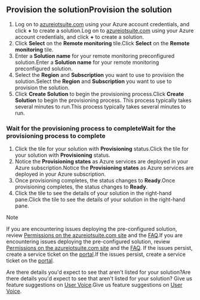 ## <a name="provision-the-solution"></a><span data-ttu-id="ab093-101">Provision the solution</span><span class="sxs-lookup"><span data-stu-id="ab093-101">Provision the solution</span></span>
1. <span data-ttu-id="ab093-102">Log on to [azureiotsuite.com][lnk-azureiotsuite] using your Azure account credentials, and click **+** to create a solution.</span><span class="sxs-lookup"><span data-stu-id="ab093-102">Log on to [azureiotsuite.com][lnk-azureiotsuite] using your Azure account credentials, and click **+** to create a solution.</span></span>
2. <span data-ttu-id="ab093-103">Click **Select** on the **Remote monitoring** tile.</span><span class="sxs-lookup"><span data-stu-id="ab093-103">Click **Select** on the **Remote monitoring** tile.</span></span>
3. <span data-ttu-id="ab093-104">Enter a **Solution name** for your remote monitoring preconfigured solution.</span><span class="sxs-lookup"><span data-stu-id="ab093-104">Enter a **Solution name** for your remote monitoring preconfigured solution.</span></span>
4. <span data-ttu-id="ab093-105">Select the **Region** and **Subscription** you want to use to provision the solution.</span><span class="sxs-lookup"><span data-stu-id="ab093-105">Select the **Region** and **Subscription** you want to use to provision the solution.</span></span>
5. <span data-ttu-id="ab093-106">Click **Create Solution** to begin the provisioning process.</span><span class="sxs-lookup"><span data-stu-id="ab093-106">Click **Create Solution** to begin the provisioning process.</span></span> <span data-ttu-id="ab093-107">This process typically takes several minutes to run.</span><span class="sxs-lookup"><span data-stu-id="ab093-107">This process typically takes several minutes to run.</span></span>

### <a name="wait-for-the-provisioning-process-to-complete"></a><span data-ttu-id="ab093-108">Wait for the provisioning process to complete</span><span class="sxs-lookup"><span data-stu-id="ab093-108">Wait for the provisioning process to complete</span></span>
1. <span data-ttu-id="ab093-109">Click the tile for your solution with **Provisioning** status.</span><span class="sxs-lookup"><span data-stu-id="ab093-109">Click the tile for your solution with **Provisioning** status.</span></span>
2. <span data-ttu-id="ab093-110">Notice the **Provisioning states** as Azure services are deployed in your Azure subscription.</span><span class="sxs-lookup"><span data-stu-id="ab093-110">Notice the **Provisioning states** as Azure services are deployed in your Azure subscription.</span></span>
3. <span data-ttu-id="ab093-111">Once provisioning completes, the status changes to **Ready**.</span><span class="sxs-lookup"><span data-stu-id="ab093-111">Once provisioning completes, the status changes to **Ready**.</span></span>
4. <span data-ttu-id="ab093-112">Click the tile to see the details of your solution in the right-hand pane.</span><span class="sxs-lookup"><span data-stu-id="ab093-112">Click the tile to see the details of your solution in the right-hand pane.</span></span>

> [!NOTE]
> <span data-ttu-id="ab093-113">If you are encountering issues deploying the pre-configured solution, review [Permissions on the azureiotsuite.com site][lnk-permissions] and the [FAQ][lnk-faq].</span><span class="sxs-lookup"><span data-stu-id="ab093-113">If you are encountering issues deploying the pre-configured solution, review [Permissions on the azureiotsuite.com site][lnk-permissions] and the [FAQ][lnk-faq].</span></span> <span data-ttu-id="ab093-114">If the issues persist, create a service ticket on the [portal][lnk-portal].</span><span class="sxs-lookup"><span data-stu-id="ab093-114">If the issues persist, create a service ticket on the [portal][lnk-portal].</span></span>
> 
> 

<span data-ttu-id="ab093-115">Are there details you'd expect to see that aren't listed for your solution?</span><span class="sxs-lookup"><span data-stu-id="ab093-115">Are there details you'd expect to see that aren't listed for your solution?</span></span> <span data-ttu-id="ab093-116">Give us feature suggestions on [User Voice](https://feedback.azure.com/forums/321918-azure-iot).</span><span class="sxs-lookup"><span data-stu-id="ab093-116">Give us feature suggestions on [User Voice](https://feedback.azure.com/forums/321918-azure-iot).</span></span>

[lnk-azureiotsuite]: https://www.azureiotsuite.com
[lnk-permissions]: ../articles/iot-suite/iot-suite-permissions.md
[lnk-portal]: http://portal.azure.com/
[lnk-faq]: ../articles/iot-suite/iot-suite-faq.md